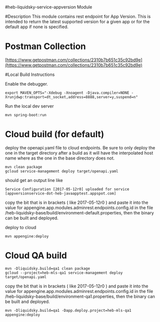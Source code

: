 #heb-liquidsky-service-appversion Module


#Description
This module contains rest endpoint for App Version.  This is intended to return the latest supported version for a given app or for the default app if none is specified.

# Postman Collection
[https://www.getpostman.com/collections/2310b7b651c35c92bd9e](https://www.getpostman.com/collections/2310b7b651c35c92bd9e)

#Local Build Instructions

Enable the debugger.

	export MAVEN_OPTS="-Xdebug -Xnoagent -Djava.compiler=NONE -Xrunjdwp:transport=dt_socket,address=8888,server=y,suspend=n"

Run the local dev server
	
	mvn spring-boot:run


# Cloud build (for default)
deploy the openapi.yaml file to cloud endpoints.  Be sure to only deploy the one in the target directory after a build as it will have the interpolated host name where as the one in the base directory does not. 

	mvn clean package
	gcloud service-management deploy target/openapi.yaml
	
should get an output line like
	
	Service Configuration [2017-05-12r0] uploaded for service [appversionservice-dot-heb-javaapptest.appspot.com]

copy the bit that is in brackets ( like 2017-05-12r0 ) and paste it into the value for appengine.app.modules.adminrest.endpoints.config.id in the file /heb-liquidsky-base/build/environment-default.properties, then the binary can be built and deployed.

deploy to cloud

	mvn appengine:deploy

# Cloud QA build

	mvn -Dliquidsky.build=qa1 clean package
	gcloud --project=heb-mls-qa1 service-management deploy target/openapi.yaml

copy the bit that is in brackets ( like 2017-05-12r0 ) and paste it into the value for appengine.app.modules.adminrest.endpoints.config.id in the file /heb-liquidsky-base/build/environment-qa1.properties, then the binary can be built and deployed.

		
	mvn -Dliquidsky.build=qa1 -Dapp.deploy.project=heb-mls-qa1 appengine:deploy


